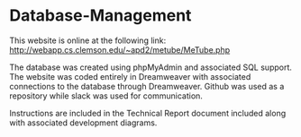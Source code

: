 # Database-Management

This website is online at the following link:
http://webapp.cs.clemson.edu/~apd2/metube/MeTube.php

The database was created using phpMyAdmin and associated SQL support. The website was coded entirely in Dreamweaver with associated connections to the database through Dreamweaver. Github was used as a repository while slack was used for communication.

Instructions are included in the Technical Report document included along with associated development diagrams.
